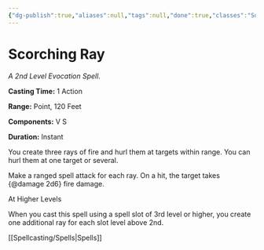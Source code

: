 ```yaml
---
{"dg-publish":true,"aliases":null,"tags":null,"done":true,"classes":"Sorcerer, Wizard,","spellLevel":2,"school":"Evocation","source":"PHB","permalink":"/spells/scorching-ray/","dgHomeLink":false,"dgPassFrontmatter":true}
---
```


# Scorching Ray
*A 2nd Level Evocation Spell.*

**Casting Time:** 1 Action

**Range:** Point, 120 Feet

**Components:** V S 

**Duration:** Instant

You create three rays of fire and hurl them at targets within range. You can hurl them at one target or several.



Make a ranged spell attack for each ray. On a hit, the target takes {@damage 2d6} fire damage.

At Higher Levels

When you cast this spell using a spell slot of 3rd level or higher, you create one additional ray for each slot level above 2nd.

[[Spellcasting/Spells|Spells]]